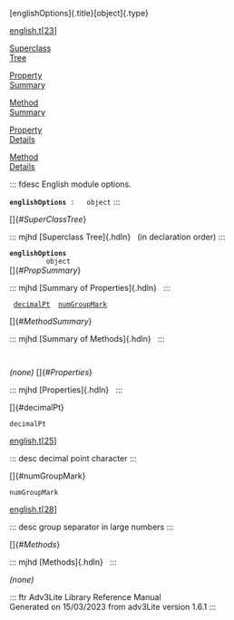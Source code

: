 [englishOptions]{.title}[object]{.type}

[english.t](../file/english.t.html)\[[23](../source/english.t.html#23)\]

[Superclass\
Tree](#_SuperClassTree_)

[Property\
Summary](#_PropSummary_)

[Method\
Summary](#_MethodSummary_)

[Property\
Details](#_Properties_)

[Method\
Details](#_Methods_)

::: fdesc
English module options.

**`englishOptions`**` :   object`
:::

[]{#_SuperClassTree_}

::: mjhd
[Superclass Tree]{.hdln}   (in declaration order)
:::

**`englishOptions`**\
`         object`\
[]{#_PropSummary_}

::: mjhd
[Summary of Properties]{.hdln}  
:::

` `[`decimalPt`](#decimalPt)`  `[`numGroupMark`](#numGroupMark)`  `

[]{#_MethodSummary_}

::: mjhd
[Summary of Methods]{.hdln}  
:::

` `

*(none)* []{#_Properties_}

::: mjhd
[Properties]{.hdln}  
:::

[]{#decimalPt}

`decimalPt`

[english.t](../file/english.t.html)\[[25](../source/english.t.html#25)\]

::: desc
decimal point character
:::

[]{#numGroupMark}

`numGroupMark`

[english.t](../file/english.t.html)\[[28](../source/english.t.html#28)\]

::: desc
group separator in large numbers
:::

[]{#_Methods_}

::: mjhd
[Methods]{.hdln}  
:::

*(none)*

::: ftr
Adv3Lite Library Reference Manual\
Generated on 15/03/2023 from adv3Lite version 1.6.1
:::
